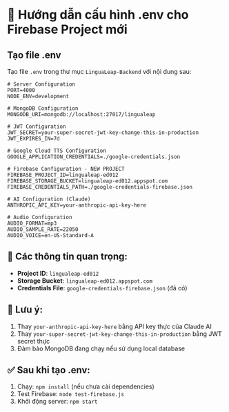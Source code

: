 # 🔧 Hướng dẫn cấu hình .env cho Firebase Project mới

## Tạo file .env

Tạo file `.env` trong thư mục `LinguaLeap-Backend` với nội dung sau:

```env
# Server Configuration
PORT=4000
NODE_ENV=development

# MongoDB Configuration
MONGODB_URI=mongodb://localhost:27017/lingualeap

# JWT Configuration
JWT_SECRET=your-super-secret-jwt-key-change-this-in-production
JWT_EXPIRES_IN=7d

# Google Cloud TTS Configuration
GOOGLE_APPLICATION_CREDENTIALS=./google-credentials.json

# Firebase Configuration - NEW PROJECT
FIREBASE_PROJECT_ID=lingualeap-ed012
FIREBASE_STORAGE_BUCKET=lingualeap-ed012.appspot.com
FIREBASE_CREDENTIALS_PATH=./google-credentials-firebase.json

# AI Configuration (Claude)
ANTHROPIC_API_KEY=your-anthropic-api-key-here

# Audio Configuration
AUDIO_FORMAT=mp3
AUDIO_SAMPLE_RATE=22050
AUDIO_VOICE=en-US-Standard-A
```

## 🔑 Các thông tin quan trọng:

- **Project ID**: `lingualeap-ed012`
- **Storage Bucket**: `lingualeap-ed012.appspot.com`
- **Credentials File**: `google-credentials-firebase.json` (đã có)

## 📝 Lưu ý:

1. Thay `your-anthropic-api-key-here` bằng API key thực của Claude AI
2. Thay `your-super-secret-jwt-key-change-this-in-production` bằng JWT secret thực
3. Đảm bảo MongoDB đang chạy nếu sử dụng local database

## ✅ Sau khi tạo .env:

1. Chạy: `npm install` (nếu chưa cài dependencies)
2. Test Firebase: `node test-firebase.js`
3. Khởi động server: `npm start` 